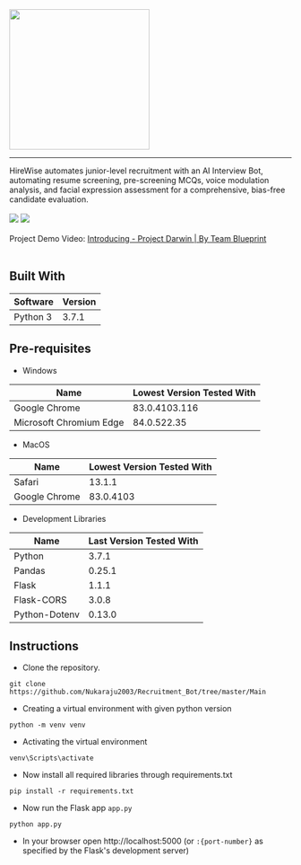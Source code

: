 <img src="https://github.com/mihirs16/Project-Darwin/blob/master/static/Assets/Logo-w%20Name.svg" width=250>

---
HireWise automates junior-level recruitment with an AI Interview Bot, automating resume screening, pre-screening MCQs, voice modulation analysis, and facial expression assessment for a comprehensive, bias-free candidate evaluation.
<br>
<br>
![](https://img.shields.io/github/stars/mihirs16/Project-Darwin?style=for-the-badge)
![](https://img.shields.io/github/forks/mihirs16/Project-Darwin?color=green&style=for-the-badge)
<br><br>
Project Demo Video: [Introducing - Project Darwin | By Team Blueprint](https://youtu.be/dAfU6YDgf8w)<br><br>

## Built With
| Software | Version |
|----------|---------|
| Python 3 | 3.7.1 |


## Pre-requisites
* Windows

| Name | Lowest Version Tested With |
|----------|----------------------------|
| Google Chrome | 83.0.4103.116 |
| Microsoft Chromium Edge | 84.0.522.35 |

* MacOS

| Name | Lowest Version Tested With |
|----------|----------------------------|
| Safari | 13.1.1 |
| Google Chrome | 83.0.4103 |

* Development Libraries

| Name | Last Version Tested With |
|----------|--------------------------|
| Python | 3.7.1 |
| Pandas | 0.25.1 |
| Flask | 1.1.1 |
| Flask-CORS | 3.0.8 |
| Python-Dotenv | 0.13.0 |

## Instructions

* Clone the repository.
```
git clone https://github.com/Nukaraju2003/Recruitment_Bot/tree/master/Main
```
* Creating a virtual environment with given python version
```
python -m venv venv
```
* Activating the virtual environment
```
venv\Scripts\activate
```
* Now install all required libraries through requirements.txt
```
pip install -r requirements.txt
```
* Now run the Flask app `app.py`
```
python app.py
```
* In your browser open http://localhost:5000 (or `:{port-number}` as specified by the Flask's development server)

